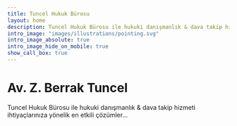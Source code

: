 ```yaml
---
title: Tuncel Hukuk Bürosu
layout: home
description: Tuncel Hukuk Bürosu ile hukuki danışmanlık & dava takip hizmeti ihtiyaçlarınıza yönelik en etkili çözümler...
intro_image: "images/illustrations/pointing.svg"
intro_image_absolute: true
intro_image_hide_on_mobile: true
show_call_box: true
---
```


# Av. Z. Berrak Tuncel
Tuncel Hukuk Bürosu ile hukuki danışmanlık & dava takip hizmeti ihtiyaçlarınıza yönelik en etkili çözümler...
